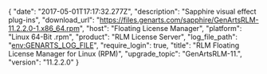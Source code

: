 {
   "date": "2017-05-01T17:17:32.277Z",
   "description": "Sapphire visual effect plug-ins",
   "download_url": "https://files.genarts.com/sapphire/GenArtsRLM-11.2.2.0-1.x86_64.rpm",
   "host": "Floating License Manager",
   "platform": "Linux 64-Bit .rpm",
   "product": "RLM License Server",
   "log_file_path": "<env:GENARTS_LOG_FILE>",
   "require_login": true,
   "title": "RLM Floating License Manager for Linux (RPM)",
   "upgrade_topic": "GenArtsRLM-11.",
   "version": "11.2.2.0"
}
